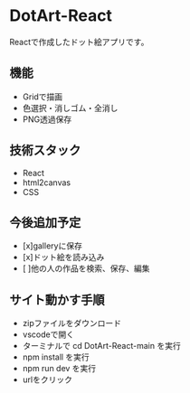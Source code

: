 # DotArt-React
Reactで作成したドット絵アプリです。

## 機能
- Gridで描画
- 色選択・消しゴム・全消し
- PNG透過保存

## 技術スタック
- React
- html2canvas
- CSS

## 今後追加予定
- [x]galleryに保存
- [x]ドット絵を読み込み
- [ ]他の人の作品を検索、保存、編集

## サイト動かす手順
- zipファイルをダウンロード
- vscodeで開く
- ターミナルで cd DotArt-React-main を実行
- npm install を実行
- npm run dev を実行
- urlをクリック
